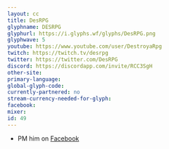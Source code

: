 ```yaml
---
layout: cc
title: DesRPG
glyphname: DESRPG
glyphurl: https://i.glyphs.wf/glyphs/DesRPG.png
glyphwave: 5
youtube: https://www.youtube.com/user/DestroyaRpg
twitch: https://twitch.tv/desrpg
twitter: https://twitter.com/DesRPG
discord: https://discordapp.com/invite/RCC3SgH
other-site: 
primary-language: 
global-glyph-code: 
currently-partnered: no
stream-currency-needed-for-glyph: 
facebook: 
mixer: 
id: 49
---
```

* PM him on [Facebook](https://www.facebook.com/DesRPG)
